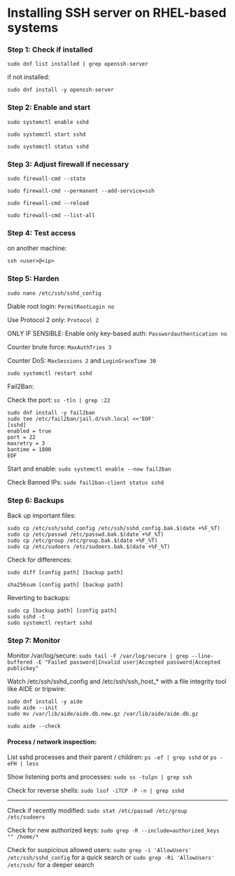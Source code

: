# Installing SSH server on RHEL-based systems

### Step 1: Check if installed

``` sudo dnf list installed | grep openssh-server ```

if not installed:

``` sudo dnf install -y openssh-server ```

### Step 2: Enable and start 

``` sudo systemctl enable sshd ```

``` sudo systemctl start sshd ```

``` sudo systemctl status sshd ```

### Step 3: Adjust firewall if necessary

``` sudo firewall-cmd --state ```

``` sudo firewall-cmd --permanent --add-service=ssh ```

``` sudo firewall-cmd --reload ```

``` sudo firewall-cmd --list-all ``` 

### Step 4: Test access

on another machine:

``` ssh <user>@<ip> ```

### Step 5: Harden 

``` sudo nano /etc/ssh/sshd_config ```

Diable root login: ``` PermitRootLogin no ```

Use Protocol 2 only: ``` Protocol 2 ```

ONLY IF SENSIBLE: Enable only key-based auth: ``` Passwordauthentication no ``` 

Counter brute force: ``` MaxAuthTries 3 ```

Counter DoS: ``` MaxSessions 2 ``` and ``` LoginGraceTime 30 ```

``` sudo systemctl restart sshd ```

Fail2Ban:

Check the port: ``` ss -tln | grep :22 ```

```
sudo dnf install -y fail2ban
sudo tee /etc/fail2ban/jail.d/ssh.local <<'EOF'
[sshd]
enabled = true
port = 22
maxretry = 3
bantime = 1800
EOF
```

Start and enable: ``` sudo systemctl enable --now fail2ban ```

Check Banned IPs: ``` sudo fail2ban-client status sshd ```

### Step 6: Backups

Back up important files:

```
sudo cp /etc/ssh/sshd_config /etc/ssh/sshd_config.bak.$(date +%F_%T)
sudo cp /etc/passwd /etc/passwd.bak.$(date +%F_%T)
sudo cp /etc/group /etc/group.bak.$(date +%F_%T)
sudo cp /etc/sudoers /etc/sudoers.bak.$(date +%F_%T)
```

Check for differences:

``` sudo diff [config path] [backup path] ```

``` sha256sum [config path] [backup path] ```

Reverting to backups:

```
sudo cp [backup path] [config path]
sudo sshd -t
sudo systemctl restart sshd
```

### Step 7: Monitor

Monitor /var/log/secure: ``` sudo tail -F /var/log/secure | grep --line-buffered -E "Failed password|Invalid user|Accepted password|Accepted publickey" ```

Watch /etc/ssh/sshd_config and /etc/ssh/ssh_host_* with a file integrity tool like AIDE or tripwire:

```
sudo dnf install -y aide
sudo aide --init
sudo mv /var/lib/aide/aide.db.new.gz /var/lib/aide/aide.db.gz

sudo aide --check
```

#### Process / network inspection:

List sshd processes and their parent / children: ``` ps -ef | grep sshd ``` or ``` ps -eFH | less ```

Show listening ports and processes: ``` sudo ss -tulpn | grep ssh ```

Check for reverse shells: ``` sudo lsof -iTCP -P -n | grep sshd ```

---

Check if recently modified: ``` sudo stat /etc/passwd /etc/group /etc/sudoers ``` 

Check for new authorized keys: ``` sudo grep -R --include=authorized_keys "" /home/* ```

Check for suspicious allowed users: ``` sudo grep -i 'AllowUsers' /etc/ssh/sshd_config ``` for a quick search or ``` sudo grep -Ri 'AllowUsers' /etc/ssh/ ``` for a deeper search
